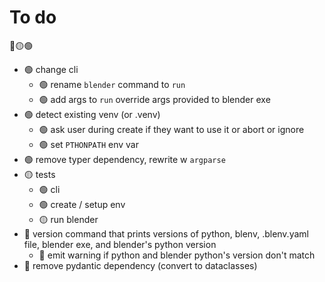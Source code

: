 # To do
🔴🟡🟢

* 🟢 change cli
    * 🟢 rename `blender` command to `run`
    * 🟢 add args to `run` override args provided to blender exe
* 🟢 detect existing venv (or .venv)
    * 🟢 ask user during create if they want to use it or abort or ignore
    * 🟢 set `PTHONPATH` env var
* 🟢 remove typer dependency, rewrite w `argparse`
* 🟡 tests
    * 🟢 cli
    * 🟢 create / setup env
    * 🟡 run blender
* 🔴 version command that prints versions of python, blenv, .blenv.yaml file, blender exe, and blender's python version
    * 🔴 emit warning if python and blender python's version don't match
* 🔴 remove pydantic dependency (convert to dataclasses)
